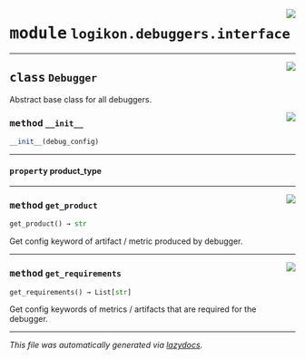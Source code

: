<!-- markdownlint-disable -->

<a href="https://github.com/logikon-ai/logikon/blob/main/src/logikon/debuggers/interface.py#L0"><img align="right" style="float:right;" src="https://img.shields.io/badge/-source-cccccc?style=flat-square"></a>

# <kbd>module</kbd> `logikon.debuggers.interface`






---

<a href="https://github.com/logikon-ai/logikon/blob/main/src/logikon/debuggers/interface.py#L7"><img align="right" style="float:right;" src="https://img.shields.io/badge/-source-cccccc?style=flat-square"></a>

## <kbd>class</kbd> `Debugger`
Abstract base class for all debuggers. 

<a href="https://github.com/logikon-ai/logikon/blob/main/src/logikon/debuggers/interface.py#L10"><img align="right" style="float:right;" src="https://img.shields.io/badge/-source-cccccc?style=flat-square"></a>

### <kbd>method</kbd> `__init__`

```python
__init__(debug_config)
```






---

#### <kbd>property</kbd> product_type







---

<a href="https://github.com/logikon-ai/logikon/blob/main/src/logikon/debuggers/interface.py#L23"><img align="right" style="float:right;" src="https://img.shields.io/badge/-source-cccccc?style=flat-square"></a>

### <kbd>method</kbd> `get_product`

```python
get_product() → str
```

Get config keyword of artifact / metric produced by debugger. 

---

<a href="https://github.com/logikon-ai/logikon/blob/main/src/logikon/debuggers/interface.py#L29"><img align="right" style="float:right;" src="https://img.shields.io/badge/-source-cccccc?style=flat-square"></a>

### <kbd>method</kbd> `get_requirements`

```python
get_requirements() → List[str]
```

Get config keywords of metrics / artifacts that are required for the debugger. 




---

_This file was automatically generated via [lazydocs](https://github.com/ml-tooling/lazydocs)._
